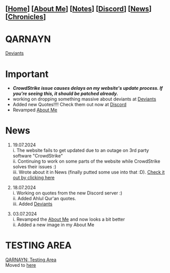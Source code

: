 <link rel="icon" href="favicon.ico">
<link rel="stylesheet" href="https://dhulqarnayn.github.io/qarnayn/index.css">

## [[Home](index.md)] [[About Me](ABOUT.md)] [[Notes](NOTES.md)] [[Discord](DISCORD.md)] [[News](news.md)] [[Chronicles](chronicles.md)]
# QARNAYN
[Deviants](https://dhulqarnayn.github.io/qarnayn/ahlulquran/deviants/deviants.html)

# Important
- **_CrowdStrike issue causes delays on my website's update process. If you're seeing this, it should be patched already._**
- working on dropping something massive about deviants at [Deviants](https://dhulqarnayn.github.io/qarnayn/ahlulquran/deviants/deviants.html)
- Added new Quotes!!!! Check them out now at [Discord](DISCORD.md)
- Revamped [About Me](ABOUT.md)

# News
1. 19.07.2024        
  i. The website fails to get updated due to an outage on 3rd party software "CrowdStrike"         
  ii. Continuing to work on some parts of the website while CrowdStrike solves their issues :)      
  iii. Wrote about it in News (finally putted some use into that :D). [Check it out by clicking here](/News/globalnews.html)

2. 18.07.2024         
  i. Working on quotes from the new Discord server :)   
  ii. Added Ahlul Qur'an quotes.                  
  iii. Added [Deviants](https://dhulqarnayn.github.io/qarnayn/ahlulquran/deviants/deviants.html)

1. 03.07.2024    
  i. Revamped the [About Me](ABOUT.md) and now looks a bit better     
  ii. Added a new image in my About Me


# TESTING AREA

[QARNAYN: Testing Area](/test/testzone.md)   
Moved to [here](/test/testzone.md)
